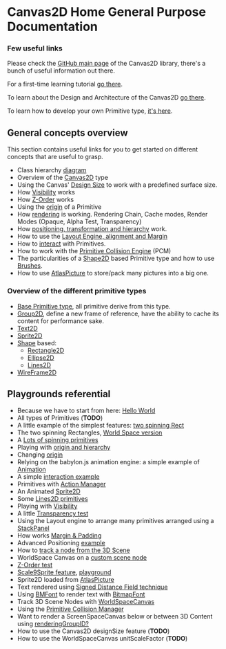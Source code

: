 # Canvas2D Home General Purpose Documentation


### Few useful links

Please check the [GitHub main page](https://github.com/BabylonJS/Babylon.js/tree/master/canvas2D) of the Canvas2D library, there's a bunch of useful information out there.

For a first-time learning tutorial [go there](http://doc.babylonjs.com/tutorials/Using_the_Canvas2D).

To learn about the Design and Architecture of the Canvas2D [go there](http://doc.babylonjs.com/extensions/Canvas2D_Overview_Architecture).


To learn how to develop your own Primitive type, [it's here](http://doc.babylonjs.com/tutorials/How_to_create_your_own_Canvas2D_primitive).

## General concepts overview

This section contains useful links for you to get started on different concepts that are useful to grasp.

 - Class hierarchy [diagram](http://doc.babylonjs.com/extensions/Canvas2D_ClassDiagram)
 - Overview of the [Canvas2D](http://doc.babylonjs.com/extensions/Canvas2D_Canvas2D_Type) type
 - Using the Canvas' [Design Size](http://doc.babylonjs.com/extensions/Canvas2D_DesignSize) to work with a predefined surface size.
 - How [Visibility](http://doc.babylonjs.com/extensions/Canvas2D_Visibility) works
 - How [Z-Order](http://doc.babylonjs.com/extensions/Canvas2D_ZOrder) works
 - Using the [origin](http://doc.babylonjs.com/extensions/Canvas2D_Origin) of a Primitive
 - How [rendering](http://doc.babylonjs.com/extensions/Canvas2D_Rendering) is working. Rendering Chain, Cache modes, Render Modes (Opaque, Alpha Test, Transparency)
 - How [positioning, transformation and hierarchy](http://doc.babylonjs.com/extensions/Canvas2D_PosTransHierarchy) work.
 - How to use the [Layout Engine, alignment and Margin](http://doc.babylonjs.com/extensions/Canvas2D_Prim_Positioning)
 - How to [interact](http://doc.babylonjs.com/extensions/Canvas2D_Interaction) with Primitives.
 - How to work with the [Primitive Collision Engine](http://doc.babylonjs.com/extensions/Canvas2D_PCM) (PCM)
 - The particularities of a [Shape2D](http://doc.babylonjs.com/extensions/Canvas2D_Shape2D) based Primitive type and how to use [Brushes](http://doc.babylonjs.com/extensions/Canvas2D_Brushes).
 - How to use [AtlasPicture](http://doc.babylonjs.com/extensions/Canvas2D_AtlasPicture) to store/pack many pictures into a big one.

### Overview of the different primitive types

 - [Base Primitive type](http://doc.babylonjs.com/extensions/Canvas2D_Prim2DBase), all primitive derive from this type.
 - [Group2D](http://doc.babylonjs.com/extensions/Canvas2D_Group2D), define a new frame of reference, have the ability to cache its content for performance sake.
 - [Text2D](http://doc.babylonjs.com/extensions/Canvas2D_Text2D)
 - [Sprite2D](http://doc.babylonjs.com/extensions/Canvas2D_Sprite2D)
 - [Shape](http://doc.babylonjs.com/extensions/Canvas2D_Shape2D) based:
   - [Rectangle2D](http://doc.babylonjs.com/extensions/Canvas2D_Rectangle2D)
   - [Ellipse2D](http://doc.babylonjs.com/extensions/Canvas2D_Ellipse2D)
   - [Lines2D](http://doc.babylonjs.com/extensions/Canvas2D_Lines2D)
 - [WireFrame2D](http://doc.babylonjs.com/extensions/Canvas2D_WireFrame2D)

## Playgrounds referential

 - Because we have to start from here: [Hello World](http://www.babylonjs-playground.com/#2AVSFH#35)
 - All types of Primitives (**TODO**)
 - A little example of the simplest features: [two spinning Rect](http://www.babylonjs-playground.com/#272WI1#6) 
 - The two spinning Rectangles, [World Space version](http://www.babylonjs-playground.com/#1BKDEO#22)
 - A [Lots of spinning primitives](http://www.babylonjs-playground.com/#OWCCR#8)
 - Playing with [origin and hierarchy](http://www.babylonjs-playground.com/#DEFP2#3)
 - Changing [origin](http://www.babylonjs-playground.com/#DIF54#2)
 - Relying on the babylon.js animation engine: a simple example of [Animation](http://www.babylonjs-playground.com/#FFTQL#3)
 - A simple [interaction example](http://www.babylonjs-playground.com/#UVDG0#67)
 - Primitives with [Action Manager](http://www.babylonjs-playground.com/#1ONKPJ#5)
 - An Animated [Sprite2D](http://www.babylonjs-playground.com/#20MSFF#16)
 - Some [Lines2D primitives](http://www.babylonjs-playground.com/#15C96V#5)
 - Playing with [Visibility](http://www.babylonjs-playground.com/#BDQQX#2)
 - A little [Transparency test](http://www.babylonjs-playground.com/#7DXYF#1)
 - Using the Layout engine to arrange many primitives arranged using a [StackPanel](http://www.babylonjs-playground.com/#CMZLC#7)
 - How works [Margin & Padding](http://www.babylonjs-playground.com/#2DD9TG#3)
 - Advanced Positioning [example](http://www.babylonjs-playground.com/#BN6OY)
 - How to [track a node from the 3D Scene](http://www.babylonjs-playground.com/#1N9RJY#5) 
 - WorldSpace Canvas on a [custom scene node](http://www.babylonjs-playground.com/#EPFQG#4)
 - [Z-Order test](http://www.babylonjs-playground.com/#1S2MDR#2)
 - [Scale9Sprite feature](http://www.doc.babylonjs.com/extensions/Canvas2D_Sprite2D), [playground](http://www.babylonjs-playground.com/#8F4D1#1)
 - Sprite2D loaded from [AtlasPicture](http://www.babylonjs-playground.com/#C1BYN#1)
 - Text rendered using [Signed Distance Field technique](http://www.babylonjs-playground.com/#143CL7#1)
 - Using [BMFont](http://www.angelcode.com/products/bmfont/) to render text with [BitmapFont](http://www.babylonjs-playground.com/#GKBEH)
 - Track 3D Scene Nodes with [WorldSpaceCanvas](http://www.babylonjs-playground.com/#1KYG17#1)
 - Using the [Primitive Collision Manager](http://www.babylonjs-playground.com/#1PXWLR#2)
 - Want to render a ScreenSpaceCanvas below or between 3D Content using [renderingGroupID?](http://www.babylonjs-playground.com/#RXVJD#2)
 - How to use the Canvas2D designSize feature (**TODO**)
 - How to use the WorldSpaceCanvas unitScaleFactor (**TODO**)
